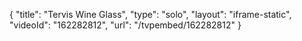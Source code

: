 {
    "title": "Tervis Wine Glass",
    "type": "solo",
    "layout": "iframe-static",
    "videoId": "162282812",
    "url": "\/tvpembed\/162282812"
}